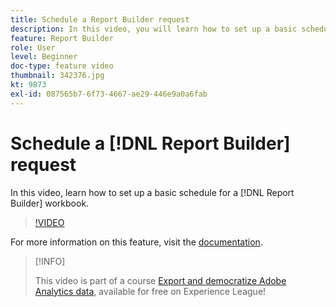 ```yaml
---
title: Schedule a Report Builder request
description: In this video, you will learn how to set up a basic schedule for a Report Builder workbook.
feature: Report Builder
role: User
level: Beginner
doc-type: feature video
thumbnail: 342376.jpg
kt: 9873
exl-id: 087565b7-6f73-4667-ae29-446e9a0a6fab
---
```

# Schedule a [!DNL Report Builder] request

In this video, learn how to set up a basic schedule for a [!DNL Report Builder] workbook.

>[!VIDEO](https://video.tv.adobe.com/v/342376/?quality=12&learn=on)

For more information on this feature, visit the [documentation](https://experienceleague.adobe.com/docs/analytics/analyze/report-builder/t-schedule-a-data-request.html?lang=en).

>[!INFO]
>
> This video is part of a course [Export and democratize Adobe Analytics data](https://experienceleague.adobe.com/?recommended=Analytics-A-1-2022.1.democratizing), available for free on Experience League!